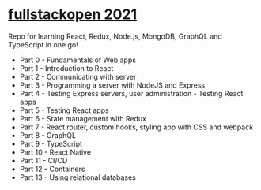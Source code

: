 # [fullstackopen 2021](https://fullstackopen.com/en/)

Repo for learning React, Redux, Node.js, MongoDB, GraphQL and TypeScript in one go!

- Part 0 - Fundamentals of Web apps
- Part 1 - Introduction to React
- Part 2 - Communicating with server
- Part 3 - Programming a server with NodeJS and Express
- Part 4 - Testing Express servers, user administration - Testing React apps
- Part 5 - Testing React apps
- Part 6 - State management with Redux
- Part 7 - React router, custom hooks, styling app with CSS and webpack
- Part 8 - GraphQL
- Part 9 - TypeScript
- Part 10 - React Native
- Part 11 - CI/CD
- Part 12 - Containers
- Part 13 - Using relational databases
